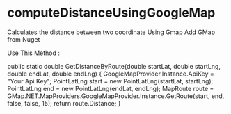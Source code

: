 # computeDistanceUsingGoogleMap
Calculates the distance between two coordinate Using Gmap
Add GMap from Nuget

Use This Method :

public static double GetDistanceByRoute(double startLat, double startLng, double endLat, double endLng)
    {
        GoogleMapProvider.Instance.ApiKey = "Your Api Key";
        PointLatLng start = new PointLatLng(startLat, startLng);
        PointLatLng end = new PointLatLng(endLat, endLng);
        MapRoute route = GMap.NET.MapProviders.GoogleMapProvider.Instance.GetRoute(start, end, false, false, 15);
        return route.Distance;
    }
    